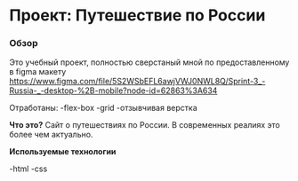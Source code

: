 # Проект: Путешествие по России

### Обзор
Это учебный проект, полностью сверстаный мной по предоставленному в figma макету
https://www.figma.com/file/5S2WSbEFL6awjVWJ0NWL8Q/Sprint-3_-Russia-_-desktop-%2B-mobile?node-id=62863%3A634

Отработаны: 
-flex-box
-grid
-отзывчивая верстка

**Что это?**
Сайт о путешествиях по России. В современных реалиях это более чем актуально.

**Используемые технологии**

-html
-css

